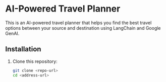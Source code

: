 # AI-Powered Travel Planner

This is an AI-powered travel planner that helps you find the best travel options between your source and destination using LangChain and Google GenAI.

## Installation

1. Clone this repository:
   ```bash
   git clone <repo-url>
   cd <address-url>
